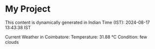 # My Project

This content is dynamically generated in Indian Time (IST): 2024-08-17 13:43:38 IST


Current Weather in Coimbatore:
Temperature: 31.88 °C
Condition: few clouds
